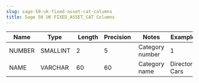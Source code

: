 ```yaml
---
slug: sage-50-uk-fixed-asset-cat-columns
title: Sage 50 UK FIXED_ASSET_CAT Columns
---
```

| Name | Type  |  Length | Precision  |  Notes  | Example |
| --- | --- | --- | --- | --- | --- |
| NUMBER | SMALLINT | 2 | 5 | Category number | 1 |
| NAME | VARCHAR | 60 | 60 | Category name | Directors Cars |
